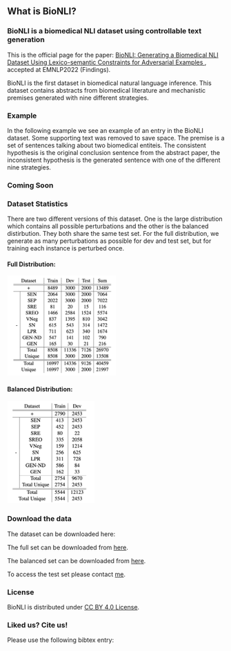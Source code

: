 ## What is BioNLI?
### BioNLI is a biomedical NLI dataset using controllable text generation


This is the official page for the paper:
<a href='https://arxiv.org/abs/2210.14814'> BioNLI: Generating a Biomedical NLI Dataset Using Lexico-semantic Constraints for Adversarial Examples </a>,  accepted at EMNLP2022 (Findings).
 <!-- You can find our paper <a href='https://arxiv.org/abs/2205.04652'> here </a> -->

<!-- Mohaddeseh Bastan, Nishant Shankar, Mihai Surdeanu, Niranjan Balasubramanian.  -->

BioNLI is the first dataset in biomedical natural language inference. This dataset contains abstracts from biomedical literature and mechanistic premises generated with nine different strategies. 

### Example
In the following example we see an example of an entry in the BioNLI dataset. Some supporting text was removed to save space. The premise is a set of sentences talking about two biomedical entiteis. The consistent hypothesis is the original conclusion sentence from the abstract paper, the inconsistent hypothesis is the generated sentence with one of the different nine strategies.

### Coming Soon ###


<!-- <img src="assets/img/dataexample_v3.drawio.svg" alt="Image of SuMe stats"/> -->

### Dataset Statistics

There are two different versions of this dataset. One is the large distribution which contains all possible perturbations and the other is the balanced distirbution. They both share the same test set. For the full distribution, we generate as many perturbations as possible for dev and test set, but for training each instance is perturbed once.
#### Full Distribution:

<img src="assets/img/full.png" alt="Image of full stats" width="50%" height="#"/>


#### Balanced Distribution:

<img src="assets/img/balanced.png" alt="Image of balanced stats" width="40%" height="#" />




### Download the data

The dataset can be downloaded here:

The full set can be downloaded from <a href="https://drive.google.com/drive/folders/1-wNvAYs4ULJFNkeVHaUJM3U7slX-vtiB?usp=sharing">here</a>.

The balanced set can be downloaded from <a href="https://drive.google.com/drive/folders/187W4RCk1cJnKKO95NPljxZYelUgMOHf8?usp=sharing">here</a>. 

To access the test set please contact <a href = "mailto: mbastan@cs.stonybrook.edu">me</a>.

### License

BioNLI is distributed under <a href="https://creativecommons.org/licenses/by/4.0/">CC BY 4.0 License</a>. 


### Liked us? Cite us!

Please use the following bibtex entry:
```

```


